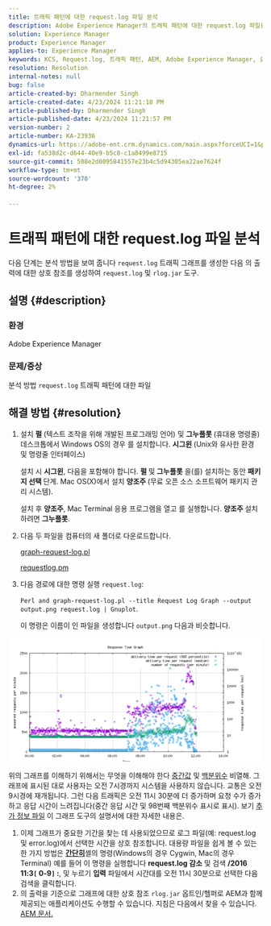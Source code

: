 ```yaml
---
title: 트래픽 패턴에 대한 request.log 파일 분석
description: Adobe Experience Manager의 트래픽 패턴에 대한 request.log 파일을 분석하는 방법을 알아봅니다.
solution: Experience Manager
product: Experience Manager
applies-to: Experience Manager
keywords: KCS, Request.log, 트래픽 패턴, AEM, Adobe Experience Manager, 요청 로그 그래프
resolution: Resolution
internal-notes: null
bug: false
article-created-by: Dharmender Singh
article-created-date: 4/23/2024 11:21:18 PM
article-published-by: Dharmender Singh
article-published-date: 4/23/2024 11:21:57 PM
version-number: 2
article-number: KA-23936
dynamics-url: https://adobe-ent.crm.dynamics.com/main.aspx?forceUCI=1&pagetype=entityrecord&etn=knowledgearticle&id=c8bcc82f-c801-ef11-a1fd-6045bd026dc7
exl-id: fa538d2c-d644-40e9-b5c8-c1a8499e8715
source-git-commit: 508e2d0095841557e23b4c5d94305ea22ae7624f
workflow-type: tm+mt
source-wordcount: '370'
ht-degree: 2%

---
```


# 트래픽 패턴에 대한 request.log 파일 분석


다음 단계는 분석 방법을 보여 줍니다 `request.log` 트래픽 그래프를 생성한 다음 의 출력에 대한 상호 참조를 생성하여 `request.log` 및 `rlog.jar` 도구.

## 설명 {#description}


### <b>환경</b>

Adobe Experience Manager



### <b>문제/증상</b>

분석 방법 `request.log` 트래픽 패턴에 대한 파일


## 해결 방법 {#resolution}


1. 설치 <b>펄 </b>(텍스트 조작을 위해 개발된 프로그래밍 언어) 및 <b>그누플롯 </b>(휴대용 명령줄) 데스크톱에서 Windows OS의 경우 를 설치합니다. <b>시그윈 </b>(Unix와 유사한 환경 및 명령줄 인터페이스)

   설치 시 <b>시그윈</b>, 다음을 포함해야 합니다. <b>펄 </b>및<b> 그누플롯</b> 을(를) 설치하는 동안 <b>패키지 선택 </b>단계. Mac OS(X)에서 설치 <b>양조주 </b>(무료 오픈 소스 소프트웨어 패키지 관리 시스템).


   설치 후 <b>양조주</b>, Mac Terminal 응용 프로그램을 열고 를 실행합니다. <b>양조주 </b>설치하려면 <b>그누플롯</b>.
2. 다음 두 파일을 컴퓨터의 새 폴더로 다운로드합니다.

   [graph-request-log.pl](https://raw.githubusercontent.com/joerghoh/cq5-utils/master/scripts/request.log/graph-request-log.pl)

   [requestlog.pm](https://raw.githubusercontent.com/joerghoh/cq5-utils/master/scripts/request.log/requestlog.pm)
3. 다음 경로에 대한 명령 실행 `request.log`: <b> </b>


   `Perl and graph-request-log.pl --title Request Log Graph --output output.png request.log | Gnuplot`.


   이 명령은 이름이 인 파일을 생성합니다 `output.png` 다음과 비슷합니다.


![](assets/23a59622-99e7-ee11-904d-6045bd006b3d.png)

위의 그래프를 이해하기 위해서는 무엇을 이해해야 한다 [중간값](https://www.mathsisfun.com/definitions/median.html) 및 [백분위수](https://www.mathsisfun.com/data/percentiles.html) 비열해. 그래프에 표시된 대로 사용자는 오전 7시경까지 시스템을 사용하지 않습니다. 교통은 오전 9시경에 재개됩니다. 그런 다음 트래픽은 오전 11시 30분에 더 증가하며 요청 수가 증가하고 응답 시간이 느려집니다(중간 응답 시간 및 98번째 백분위수 표시로 표시). 보기 [추가 정보 파일](https://github.com/joerghoh/cq5-utils/tree/master/scripts/request.log) 이 그래프 도구의 설명서에 대한 자세한 내용은.

1. 이제 그래프가 중요한 기간을 찾는 데 사용되었으므로 로그 파일(예: request.log 및 error.log)에서 선택한 시간을 상호 참조합니다. 대용량 파일을 쉽게 볼 수 있는 한 가지 방법은 <b>[간단히](https://en.wikipedia.org/wiki/Less_%28Unix%29)</b>셸의 명령(Windows의 경우 Cygwin, Mac의 경우 Terminal) 예를 들어 이 명령을 실행합니다 <b>request.log 감소</b> 및 검색 <b>/2016 11:3`[` 0-9`]` :</b>, 및 누르기 <b>입력</b> 파일에서 시간대를 오전 11시 30분으로 선택한 다음 검색을 클릭합니다.<br>
2. 의 출력을 기준으로 그래프에 대한 상호 참조 `rlog.jar` 옵트인/헬퍼로 AEM과 함께 제공되는 애플리케이션도 수행할 수 있습니다. 지침은 다음에서 찾을 수 있습니다. [AEM 문서.](https://experienceleague.adobe.com/ko/docs/experience-manager-release-information/aem-release-updates/previous-updates/aem-previous-versions)
